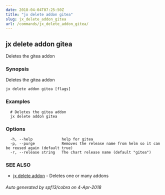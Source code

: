 ```yaml
---
date: 2018-04-04T07:25:50Z
title: "jx delete addon gitea"
slug: jx_delete_addon_gitea
url: /commands/jx_delete_addon_gitea/
---
```

## jx delete addon gitea

Deletes the gitea addon

### Synopsis

Deletes the gitea addon

```
jx delete addon gitea [flags]
```

### Examples

```
  # Deletes the gitea addon
  jx delete addon gitea
```

### Options

```
  -h, --help             help for gitea
  -p, --purge            Removes the release name from helm so it can be reused again (default true)
  -r, --release string   The chart release name (default "gitea")
```

### SEE ALSO

* [jx delete addon](/commands/jx_delete_addon/)	 - Deletes one or many addons

###### Auto generated by spf13/cobra on 4-Apr-2018
